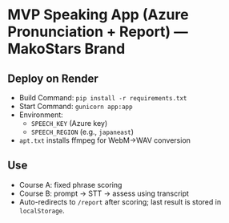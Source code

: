 # MVP Speaking App (Azure Pronunciation + Report) — MakoStars Brand

## Deploy on Render
- Build Command: `pip install -r requirements.txt`
- Start Command: `gunicorn app:app`
- Environment:
  - `SPEECH_KEY` (Azure key)
  - `SPEECH_REGION` (e.g., `japaneast`)
- `apt.txt` installs ffmpeg for WebM→WAV conversion

## Use
- Course A: fixed phrase scoring
- Course B: prompt → STT → assess using transcript
- Auto-redirects to `/report` after scoring; last result is stored in `localStorage`.
